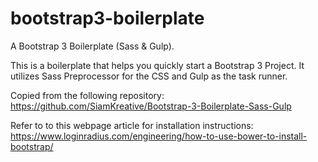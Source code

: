 # bootstrap3-boilerplate
A Bootstrap 3 Boilerplate (Sass &amp; Gulp).

This is a boilerplate that helps you quickly start a Bootstrap 3 Project.
It utilizes Sass Preprocessor for the CSS and Gulp as the task runner.

Copied from the following repository:
https://github.com/SiamKreative/Bootstrap-3-Boilerplate-Sass-Gulp

Refer to to this webpage article for installation instructions:
https://www.loginradius.com/engineering/how-to-use-bower-to-install-bootstrap/
